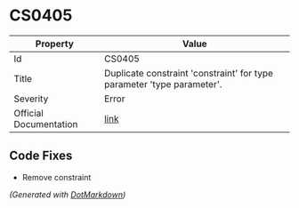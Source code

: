 # CS0405

| Property               | Value                                                                   |
| ---------------------- | ----------------------------------------------------------------------- |
| Id                     | CS0405                                                                  |
| Title                  | Duplicate constraint 'constraint' for type parameter 'type parameter'\. |
| Severity               | Error                                                                   |
| Official Documentation | [link](http://docs.microsoft.com/en-us/dotnet/csharp/misc/cs0405)       |

## Code Fixes

* Remove constraint

*\(Generated with [DotMarkdown](http://github.com/JosefPihrt/DotMarkdown)\)*